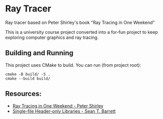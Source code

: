 # Ray Tracer
Ray tracer based on Peter Shirley's book "Ray Tracing in One Weekend"

This is a university course project converted into a for-fun project to keep
exploring computer graphics and ray tracing.

## Building and Running
This project uses CMake to build. You can run (from project root):
```
cmake -B build/ -S .
cmake --build build/
```

## Resources:
- [Ray Tracing in One Weekend - Peter Shirley](https://raytracing.github.io/books/RayTracingInOneWeekend.html)
- [ Single-file Header-only Libraries - Sean T. Barrett ](https://github.com/nothings/stb)
